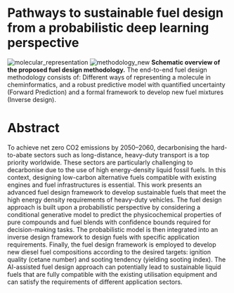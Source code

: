 # Pathways to sustainable fuel design from a probabilistic deep learning perspective

![molecular_representation](https://github.com/user-attachments/assets/e4ec47b4-7f81-435c-bc02-86fe740244a0)
![methodology_new](https://github.com/user-attachments/assets/2df6e7f6-18e2-44ce-8179-9e5b8a07ae6c)
**Schematic overview of the proposed fuel design methodology.** The
end-to-end fuel design methodology consists of: Different ways of representing a
molecule in cheminformatics, and a robust predictive model with quantified uncertainty
(Forward Prediction) and a formal framework to develop new fuel mixtures
(Inverse design).

# Abstract

To achieve net zero CO2 emissions by 2050–2060, decarbonising the hard-to-abate sectors such as long-distance, heavy-duty transport is a top priority worldwide. These sectors are particularly challenging to decarbonise due to the use of high energy-density liquid fossil fuels. In this context, designing low-carbon alternative fuels compatible with existing engines and fuel infrastructures is essential. This work presents an advanced fuel design framework to develop sustainable fuels that meet the high energy density requirements of heavy-duty vehicles. The fuel design approach is built upon a probabilistic perspective by considering a conditional generative model to predict the physicochemical properties of pure compounds and fuel blends with confidence bounds required for decision-making tasks. The probabilistic model is then integrated into an inverse design framework to design fuels with specific application requirements. Finally, the fuel design framework is employed to develop new diesel fuel compositions according to the desired targets: ignition quality (cetane number) and sooting tendency (yielding sooting index). The AI-assisted fuel design approach can potentially lead to sustainable liquid fuels that are fully compatible with the existing utilisation equipment and can satisfy the requirements of different application sectors.


